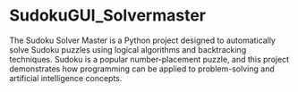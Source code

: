 # SudokuGUI_Solvermaster
The Sudoku Solver Master is a Python project designed to automatically solve Sudoku puzzles using logical algorithms and backtracking techniques. Sudoku is a popular number-placement puzzle, and this project demonstrates how programming can be applied to problem-solving and artificial intelligence concepts.
